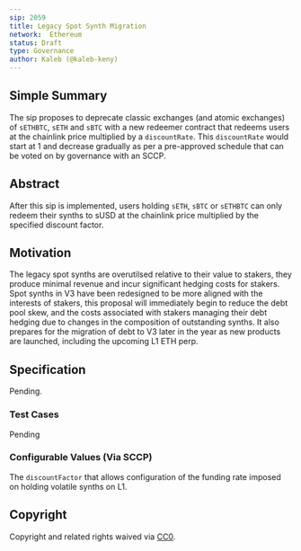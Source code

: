 ```yaml
---
sip: 2059
title: Legacy Spot Synth Migration
network:  Ethereum
status: Draft
type: Governance
author: Kaleb (@kaleb-keny)
---
```


## Simple Summary

The sip proposes to deprecate classic exchanges (and atomic exchanges) of `sETHBTC`, `sETH` and `sBTC` with a new redeemer contract that redeems users at the chainlink price multiplied by a `discountRate`. This `discountRate` would start at 1 and decrease gradually as per a pre-approved schedule that can be voted on by governance with an SCCP.

## Abstract

<!--A short (~200 word) description of the proposed change, the abstract should clearly describe the proposed change. This is what *will* be done if the SIP is implemented, not *why* it should be done or *how* it will be done. If the SIP proposes deploying a new contract, write, "we propose to deploy a new contract that will do x".-->

After this sip is implemented, users holding `sETH`, `sBTC`   or `sETHBTC` can only redeem their synths to sUSD at the chainlink price multiplied by the specified discount factor.

## Motivation

The legacy spot synths are overutilsed relative to their value to stakers, they produce minimal revenue and incur significant hedging costs for stakers. Spot synths in V3 have been redesigned to be more aligned with the interests of stakers, this proposal will immediately begin to reduce the debt pool skew, and the costs associated with stakers managing their debt hedging due to changes in the composition of outstanding synths. It also prepares for the migration of debt to V3 later in the year as new products are launched, including the upcoming L1 ETH perp.

## Specification

Pending.

### Test Cases

Pending

### Configurable Values (Via SCCP)

<!--Please list all values configurable via SCCP under this implementation.-->

The `discountFactor` that allows configuration of the funding rate imposed on holding volatile synths on L1.


## Copyright

Copyright and related rights waived via [CC0](https://creativecommons.org/publicdomain/zero/1.0/).

